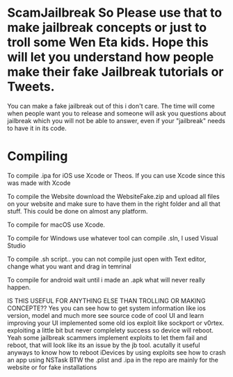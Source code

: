 # ScamJailbreak So Please use that to make jailbreak concepts or just to troll some Wen Eta kids. Hope this will let you understand how people make their fake Jailbreak tutorials or Tweets.
You can make a fake jailbreak out of this i don't care.
The time will come when people want you to release and someone will ask you questions about jailbreak
which you will not be able to answer, even if your "jailbreak" needs to have it in its code.
# Compiling
To compile .ipa for iOS use Xcode or Theos. If you can use Xcode since this was made with Xcode

To compile the Website download the WebsiteFake.zip and upload all files on your website and make sure
to have them in the right folder and all that stuff. This could be done on almost any platform.

To compile for macOS use Xcode.

To compile for Windows use whatever tool can compile .sln, I used Visual Studio

To compile .sh script.. you can not compile just open with Text editor, change what you want and drag in temrinal

To compile for android wait until i made an .apk what will never really happen.



IS THIS USEFUL FOR ANYTHING ELSE THAN TROLLING OR MAKING CONCEPTE??
Yes you can see how to get system information like ios version, model and much more
see source code of cool UI and learn improving your UI
implemented some old ios exploit like sockport or v0rtex. 
exploiting a little bit but never complelety success so device will reboot. Yeah some jailbreak scammers implement exploits to let them fail and reboot, that will look like its an issue by the jb tool.
acutally it useful anyways to know how to reboot iDevices by using exploits 
see how to crash an app using NSTask
BTW the .plist and .ipa in the repo are mainly for the website or for fake installations
